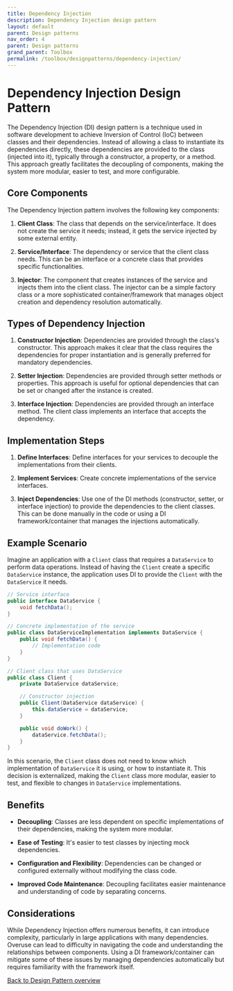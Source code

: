 ```yaml
---
title: Dependency Injection
description: Dependency Injection design pattern
layout: default
parent: Design patterns
nav_order: 4
parent: Design patterns
grand_parent: Toolbox
permalink: /toolbox/designpatterns/dependency-injection/
---
```


# Dependency Injection Design Pattern

The Dependency Injection (DI) design pattern is a technique used in software development to achieve Inversion of Control (IoC) between classes and their dependencies. Instead of allowing a class to instantiate its dependencies directly, these dependencies are provided to the class (injected into it), typically through a constructor, a property, or a method. This approach greatly facilitates the decoupling of components, making the system more modular, easier to test, and more configurable.

## Core Components

The Dependency Injection pattern involves the following key components:

1. **Client Class**: The class that depends on the service/interface. It does not create the service it needs; instead, it gets the service injected by some external entity.

2. **Service/Interface**: The dependency or service that the client class needs. This can be an interface or a concrete class that provides specific functionalities.

3. **Injector**: The component that creates instances of the service and injects them into the client class. The injector can be a simple factory class or a more sophisticated container/framework that manages object creation and dependency resolution automatically.

## Types of Dependency Injection

1. **Constructor Injection**: Dependencies are provided through the class's constructor. This approach makes it clear that the class requires the dependencies for proper instantiation and is generally preferred for mandatory dependencies.

2. **Setter Injection**: Dependencies are provided through setter methods or properties. This approach is useful for optional dependencies that can be set or changed after the instance is created.

3. **Interface Injection**: Dependencies are provided through an interface method. The client class implements an interface that accepts the dependency.

## Implementation Steps

1. **Define Interfaces**: Define interfaces for your services to decouple the implementations from their clients.

2. **Implement Services**: Create concrete implementations of the service interfaces.

3. **Inject Dependencies**: Use one of the DI methods (constructor, setter, or interface injection) to provide the dependencies to the client classes. This can be done manually in the code or using a DI framework/container that manages the injections automatically.

## Example Scenario

Imagine an application with a `Client` class that requires a `DataService` to perform data operations. Instead of having the `Client` create a specific `DataService` instance, the application uses DI to provide the `Client` with the `DataService` it needs.

```java
// Service interface
public interface DataService {
    void fetchData();
}

// Concrete implementation of the service
public class DataServiceImplementation implements DataService {
    public void fetchData() {
        // Implementation code
    }
}

// Client class that uses DataService
public class Client {
    private DataService dataService;

    // Constructor injection
    public Client(DataService dataService) {
        this.dataService = dataService;
    }

    public void doWork() {
        dataService.fetchData();
    }
}
```

In this scenario, the `Client` class does not need to know which implementation of `DataService` it is using, or how to instantiate it. This decision is externalized, making the `Client` class more modular, easier to test, and flexible to changes in `DataService` implementations.

## Benefits

- **Decoupling**: Classes are less dependent on specific implementations of their dependencies, making the system more modular.

- **Ease of Testing**: It's easier to test classes by injecting mock dependencies.

- **Configuration and Flexibility**: Dependencies can be changed or configured externally without modifying the class code.

- **Improved Code Maintenance**: Decoupling facilitates easier maintenance and understanding of code by separating concerns.

## Considerations

While Dependency Injection offers numerous benefits, it can introduce complexity, particularly in large applications with many dependencies. Overuse can lead to difficulty in navigating the code and understanding the relationships between components. Using a DI framework/container can mitigate some of these issues by managing dependencies automatically but requires familiarity with the framework itself.

[Back to Design Pattern overview](./README.md)
